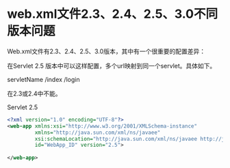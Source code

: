 # web.xml文件2.3、2.4、2.5、3.0不同版本问题

Web.xml文件有2.3、2.4、2.5、3.0版本，其中有一个很重要的配置差异：

在Servlet 2.5 版本中可以这样配置，多个url映射到同一个servlet。具体如下。

<servlet-mapping>
<servlet-name>servletName</servlet-name>
<url-pattern>/index</url-pattern>
<url-pattern>/login</url-pattern>
</servlet-mapping>

在2.3或2.4中不能。

Servlet 2.5

```xml
<?xml version="1.0" encoding="UTF-8"?>
<web-app xmlns:xsi="http://www.w3.org/2001/XMLSchema-instance"
         xmlns="http://java.sun.com/xml/ns/javaee"
         xsi:schemaLocation="http://java.sun.com/xml/ns/javaee http://java.sun.com/xml/ns/javaee/web-app_2_5.xsd"
         id="WebApp_ID" version="2.5">
  
</web-app>
```